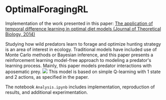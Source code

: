 # OptimalForagingRL
Implementation of the work presented in this paper: [The application of temporal difference learning in optimal diet models (Journal of Theoretical Biology, 2014)](https://www.sciencedirect.com/science/article/pii/S0022519313004189?via%3Dihub) 

Studying how wild predators learn to forage and optimize hunting strategy is an area of interest in ecology. Traditional models have included use of Monte Carlo methods or Bayesian inference, and this paper presents a reinforcement learning model-free approach to modeling a predator's learning process. Mainly, this paper models predator interactions with aposematic prey. 
![](https://upload.wikimedia.org/wikipedia/commons/5/56/Korreldragende-gifkikker-3.jpg)
This model is based on simple Q-learning with 1 state and 2 actions, as specified in the paper. 

The notebook `Analysis.ipynb` includes implementation, reproduction of results, and additional experimentation.
